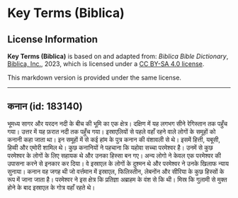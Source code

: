 # Key Terms (Biblica)

## License Information

**Key Terms (Biblica)** is based on and adapted from: _Biblica Bible Dictionary_, [Biblica, Inc.](https://www.biblica.com/), 2023, which is licensed under a [CC BY-SA 4.0 license](https://creativecommons.org/licenses/by-sa/4.0/legalcode.en).

This markdown version is provided under the same license.



--------------------------------

## कनान (id: 183140)

भूमध्य सागर और यरदन नदी के बीच की भूमि का एक क्षेत्र। दक्षिण में यह लगभग सीने रेगिस्तान तक पहुँच गया। उत्तर में यह फ़रात नदी तक पहुँच गया। इस्राएलियों से पहले वहाँ रहने वाले लोगों के समूहों को कनानी कहा जाता था। इन समूहों में से कई हांम के पुत्र कनान की वंशावली से थे। इसमें हित्ती, यबूसी, हिव्वी और एमोरी शामिल थे। कुछ कनानियों ने पहचाना कि यहोवा सच्चा परमेश्वर है। उनमें से कुछ परमेश्वर के लोगों के लिए सहायक थे और उनका हिस्सा बन गए। अन्य लोगो ने केवल एक परमेश्वर की उपासना करने से इनकार कर दिया। वे इस्राएल के लोगों के दुश्मन थे और परमेश्वर ने उनके खिलाफ न्याय सुनाया। कनान वह जगह थी जो वर्त्तमान में इस्राएल, फिलिस्तीन, लेबनोंन और सीरिया के कुछ हिस्सों के रूप में जाना जाता है। परमेश्वर ने इस क्षेत्र कि प्रतिज्ञा अब्राहम के वंश से कि थी। मिस्र कि गुलामी से मुक्त होने के बाद इस्राएल के गोत्र वहाँ रहते थे।


